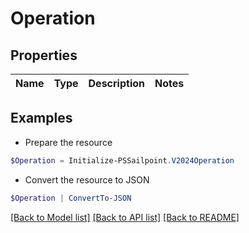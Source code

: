 # Operation
## Properties

Name | Type | Description | Notes
------------ | ------------- | ------------- | -------------

## Examples

- Prepare the resource
```powershell
$Operation = Initialize-PSSailpoint.V2024Operation 
```

- Convert the resource to JSON
```powershell
$Operation | ConvertTo-JSON
```

[[Back to Model list]](../README.md#documentation-for-models) [[Back to API list]](../README.md#documentation-for-api-endpoints) [[Back to README]](../README.md)

